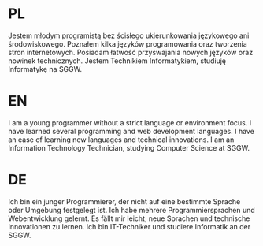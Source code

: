 # PL
Jestem młodym programistą bez ścisłego ukierunkowania językowego ani środowiskowego. Poznałem kilka języków programowania oraz tworzenia stron internetowych. Posiadam łatwość przyswajania nowych języków oraz nowinek technicznych. Jestem Technikiem Informatykiem, studiuję Informatykę na SGGW.
# EN
I am a young programmer without a strict language or environment focus. I have learned several programming and web development languages. I have an ease of learning new languages and technical innovations. I am an Information Technology Technician, studying Computer Science at SGGW.
# DE
Ich bin ein junger Programmierer, der nicht auf eine bestimmte Sprache oder Umgebung festgelegt ist. Ich habe mehrere Programmiersprachen und Webentwicklung gelernt. Es fällt mir leicht, neue Sprachen und technische Innovationen zu lernen. Ich bin IT-Techniker und studiere Informatik an der SGGW.
